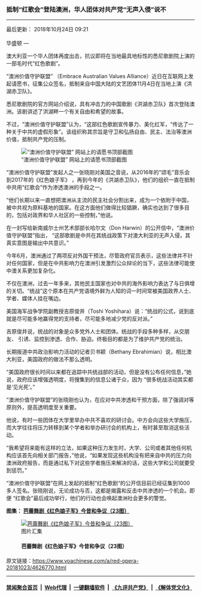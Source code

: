 ### 抵制“红歌会”登陆澳洲，华人团体对共产党“无声入侵”说不
------------------------

<div class="published">
 <span class="date" title="中国时间">
  <time datetime="2018-10-24T09:21:00+08:00">
   最后更新： 2018年10月24日 09:21
  </time>
 </span>
</div>
<br/>
<div class="wsw">
 <span class="dateline">
  华盛顿 —
 </span>
 <p>
  澳大利亚一个华人团体再度出击，抗议即将在当地最具地标性的悉尼歌剧院上演的一部毛时代“红色歌剧”。
 </p>
 <p>
  “澳洲价值守护联盟” （Embrace Australian Values Alliance）近日在互联网上发起请愿书，征集公众签名，抵制来自中国大陆的文艺团体11月4日在当地上演《洪湖赤卫队》。
 </p>
 <p>
  悉尼歌剧院的官方网站介绍说，具有冲击力的中国歌剧《洪湖赤卫队》首次登陆澳洲。该剧讲述了洪湖畔一个有关自由和希望的故事。
 </p>
 <p>
  不过，“澳洲价值守护联盟”认为，“这部红色歌剧宣传暴力、美化红军，“传达了一种关于中共的虚假形象”。该组织称其宗旨是守卫和弘扬自由、民主、法治等澳洲价值，抵制共产党的压制。
 </p>
 <div class="wsw__embed">
  <figure class="media-image js-media-expand">
   <div class="img-wrap">
    <div class="thumb">
     <img alt="“澳洲价值守护联盟” 网站上的请愿书顶部截图" src="https://gdb.voanews.com/6AB69CEE-E24A-4CB0-A4CB-BC55398880E4_w250_r0_s.png"/>
    </div>
    <span class="ico ico-fullscreen ico--media-expand ico--rounded">
    </span>
   </div>
   <figcaption>
    <span class="caption">
     “澳洲价值守护联盟” 网站上的请愿书顶部截图
    </span>
   </figcaption>
  </figure>
 </div>
 <p>
  “澳洲价值守护联盟”发起人之一张晓刚对美国之音说，从2016年的“颂毛”音乐会到2017年的《红色娘子军》 ，再到今年的《洪湖赤卫队》，他们的组织一直在抵制中共用“红歌会”作为渗透澳洲的手段之一。
 </p>
 <p>
  “他们长期以来一直想把澳洲从主流的民主社会分割出来，成为一个依附于中国，被中共视为原料基地的国家。在这方面他们做得比较猖獗，确实也达到了很多目的，包括对政界和华人社区的一些控制，”他说。
 </p>
 <p>
  在一封写给新南威尔士州艺术部部长哈尔文（Don Harwin）的公开信中，“澳洲价值守护联盟”指出， “这部歌剧是中共在其统战政策下对澳大利亚的无声入侵，其真实意图是输出中共意识。”
 </p>
 <p>
  今年6月，澳洲通过了两项反对外国干预法，尽管政府官员表示，这些法律并不针对任何国家，但是在中共影响力在澳洲引发激烈公众辩论的当下，这些法律可能使中澳关系更加复杂化。
 </p>
 <p>
  不仅在澳洲，过去一年多来，其他民主国家也对中共的海外影响力表达了与日俱增的关切。“统战”这个原本在共产党语境外鲜为人知的词一时间常被美国政界人士、学者、媒体人挂在嘴边。
 </p>
 <p>
  美国海军战争学院副教授吉原俊井（Toshi Yoshihara）说：“统战的公式，说到底就是尽可能多地赢得党的支持者，尽可能多地减少党的反对派。”
 </p>
 <p>
  吉原俊井说，统战的对象是众多党外人士和团体。统战的手段多种多样，从交朋友、 引诱、监控到渗透、合作、胁迫。终极目的都是为了维护共产党的统治。
 </p>
 <p>
  长期报道中共政治影响力活动的记者贝书颖（Bethany Ebrahimian）说，相比澳大利亚，美国政府的做法不那么透明。
 </p>
 <p>
  “美国政府很长时间以来都在追踪中共统战部的活动，但是没有公布任何信息，”她说，政府应该增强透明度，将搜集到的信息公诸于众，因为 “很多统战活动其实都是‘见光死’。”
 </p>
 <p>
  “澳洲价值守护联盟”的张晓刚也认为，在应对中共渗透和干预方面，除了强调对等原则外，提高透明度至关重要。
 </p>
 <p>
  他说，有时一些团体在大学里举办中共不喜欢的研讨会。中方会向这些大学施压，而大学往往将压力转移到某个学者和举办研讨会的机构上，有时甚至取消这些活动。
 </p>
 <p>
  “我希望将来能有这样的立法，如果这种压力发生时，大学、公司或者其他任何机构应该首先向相关部门报告，”他说，“如果发现这些机构没有把来自中共的压力向澳洲政府报告，而是通过私下对这些学者施压来解决的话，这些大学和公司就要受到惩罚。”
 </p>
 <p>
  “澳洲价值守护联盟”在网上发起的抵制“红色歌剧“的公开信目前已经征集到1000多人签名。张晓刚说，无论成功与否，这都是揭露和反击中共渗透的一个机会。即便 “红歌会”最后成功举行，他们的行动也会唤起澳洲社会更多的警觉。
 </p>
 <p>
  <strong>
   图集：
   <a class="t_edit-link ArticleTitle" href="https://voa.pangea-cms.com/Publisher/zh-CN/Graphics/PhotogalleryEdit.aspx?galleryID=3709487">
    芭蕾舞剧《红色娘子军》今昔和争议（23图）
   </a>
  </strong>
 </p>
 <div class="wsw__embed">
  <figure class="media-gallery-embed overlay-wrap js-media-expand" data-lbox-gallery="true" data-lbox-gallery-url="/a/3709487.html">
   <a href="https://www.voachinese.com/a/3709487.html" title="芭蕾舞剧《红色娘子军》今昔和争议（23图）">
    <div class="img-wrap">
     <div class="thumb thumb16_9">
      <img alt="芭蕾舞剧《红色娘子军》今昔和争议（23图）" src="https://gdb.voanews.com/701F9D85-91A2-4992-BB98-E8664C454989_w250_r1_s.jpg"/>
     </div>
     <span class="ico ico-gallery ico--media-type ico--xl">
     </span>
     <span class="ico ico-gallery ico--media-expand ico--rounded">
     </span>
    </div>
   </a>
   <figcaption class="d-flex flex-wrap overlay-content">
    <span class="label label--media label--inverted m-l-sm">
     图片汇集
    </span>
    <h4 class="title title--media title--inverted m-l-sm">
     芭蕾舞剧《红色娘子军》今昔和争议（23图）
    </h4>
   </figcaption>
   <div>
    <div data-lbox-gallery-item-src="https://gdb.voanews.com/701F9D85-91A2-4992-BB98-E8664C454989_w1024_q10_s.jpg" data-lbox-gallery-item-title="2018年4月16日，朝鲜领导人金正恩及其夫人李雪主和中共中央对外联络部部长宋涛在平壤观看中国芭蕾舞剧《红色娘子军》后同演员一起鼓掌。">
    </div>
    <div data-lbox-gallery-item-src="https://gdb.voanews.com/A91D6EBF-093D-45C6-94A2-512FD03B0680_w1024_q10_s.jpg" data-lbox-gallery-item-title="1966年7月28日或者7月28日之前，阿尔巴尼亚芭蕾舞演员在该国首都地拉那演出中国芭蕾舞剧“红色娘子军”。">
    </div>
    <div data-lbox-gallery-item-src="https://gdb.voanews.com/7011B8A8-8A53-40AC-80F4-D369584501F6_w1024_q10_s.jpg" data-lbox-gallery-item-title="2009年9月26日，为庆祝中华人民共和国建立60周年，中国芭蕾舞团在天津表演芭蕾舞剧《红色娘子军》。该剧在2018年初成为新闻， 版权案败诉的被告中央芭蕾舞团和法院互相抨击。这个舞剧在中国文革时期红极一时，被认为是江青培育的8个革命样板戏之一。在文革后一度沉沦，后来复出。中国和海外华人各派舆论对该剧毁誉纷纷。">
    </div>
    <div data-lbox-gallery-item-src="https://gdb.voanews.com/29BFE678-D086-4C70-8E67-AC1BCDDC11B6_w1024_q10_s.jpg" data-lbox-gallery-item-title="中国中央芭蕾舞团在巴黎的剧场排练《天鹅湖》（2013年9月24日）。《红色娘子军》电影剧作家梁信曾起诉中央芭蕾舞团侵害著作权，经过一审判决，二审维持原判，2017年年底，法院查扣了中央芭蕾舞团的13万多元。该舞团说，北京西城区法院枉法。但法院反唇相讥，指对方破坏法纪。">
    </div>
    <div data-lbox-gallery-item-src="https://gdb.voanews.com/48AB5092-AC13-4CA3-B211-5D8436766F9B_w1024_q10_s.jpg" data-lbox-gallery-item-title="2006年11月9日，为纪念中国红军长征70周年，芭蕾舞演员在南宁表演芭蕾舞剧《红色娘子军》。2018年1月2日，中央芭蕾舞团在其和法院之争中打政治牌和意识形态牌，称《红色娘子军》是周恩来亲自策划、指导，在中宣部、文化部的直接领导下诞生的，还称要捍卫先烈用生命和热血染红的《红色娘子军》不被司法腐败玷污，并谴责该案的主审法官肆意践踏法律、破坏法治。但人民日报发表评论说，中央芭蕾舞团这个声明与法制背道而驰。">
    </div>
    <div data-lbox-gallery-item-src="https://gdb.voanews.com/9A098C86-0CE8-4E13-B9DE-E0C76CFA9E7C_w1024_q10_s.jpg" data-lbox-gallery-item-title="2006年11月9日，中国歌剧舞剧团在南宁表演芭蕾舞剧《红色娘子军》。2018年1月2日，中央芭蕾舞团说，法院的错误判决使《红色娘子军》将遭遇被迫停演的命运。这种说法是据实以告还是危言耸听？如果真的停止演出这个红色样板戏，是好事还是坏事？众说纷纭。">
    </div>
    <div data-lbox-gallery-item-src="https://gdb.voanews.com/190F09B1-61CA-4441-8BA8-5C2E97172733_w1024_q10_s.jpg" data-lbox-gallery-item-title="中国中央芭蕾舞团在英国伦敦萨德勒之井剧院倾情演绎了由昆曲改编的芭蕾舞剧《牡丹亭》（2016年11月29日）。在《红色娘子军》等样板戏盛行的，&amp;ldquo;我花开后百花杀&amp;rdquo;的文革年代，昆曲《牡丹亭》之类被称作封建主义大毒草，被禁止演出和观看。">
    </div>
    <div data-lbox-gallery-item-src="https://gdb.voanews.com/5BE0C213-DEAF-44C2-9F74-3B30B928DA3D_w1024_q10_s.jpg" data-lbox-gallery-item-title="2009年9月26日，为庆祝中华人民共和国建立60周年，中国芭蕾舞团在天津表演芭蕾舞剧《红色娘子军》。 &amp;ldquo;文革&amp;rdquo;中，江青之流封杀了古今中外大量文艺作品，搞得全国百姓处于只能看八个&amp;ldquo;样板戏&amp;rdquo;的文化荒漠状态，遂有&amp;ldquo;八亿人口八个戏&amp;rdquo;之民怨。而江青却耗费国家大量外汇进口海外作品，自己享用，并用于拉拢所需要的人。据说江青对其死党表示亲近的重要手段就是请其看内部片子。">
    </div>
    <div data-lbox-gallery-item-src="https://gdb.voanews.com/8A246E70-A4DB-444D-8528-DE879951E301_w1024_q10_s.jpg" data-lbox-gallery-item-title="1972年2月22日，在北京人民大会堂的礼堂，美国总统尼克松和夫人应邀观看芭蕾舞剧《红色娘子军》，中国总理周恩来和毛泽东夫人江青陪同。尼克松后来在回忆录里写道：&amp;ldquo;原来我并不特别想看这出芭蕾舞剧，但我看了几分钟后，它那令人眼花缭乱的精湛表演艺术和技巧给了我深刻印象。江青试图创造一个使观众既感到乐趣又受到鼓舞的宣传戏，她在这方面无疑是成功的。结果是一个兼有歌剧、小歌剧、音乐喜剧、古典芭蕾舞、现代舞剧和体操等因素的大杂烩。&amp;rdquo;&amp;ldquo;在感情上和戏剧艺术上，这出戏比较肤浅和矫揉造作。&amp;rdquo;&lt;br /&gt;
&amp;nbsp;">
    </div>
    <div data-lbox-gallery-item-src="https://gdb.voanews.com/3ADD7E8C-247C-4F0B-AED4-F0D829BA6E64_w1024_q10_s.jpg" data-lbox-gallery-item-title="墨尔本艺术中心紫光辉耀，纪念美国歌星&amp;ldquo;王子&amp;rdquo;（2016年4月22日）。中国芭蕾舞剧《红色娘子军》2月15到18号在这里演出， 作为&amp;ldquo;三年期亚太表演艺术节&amp;rdquo;的一部分">
    </div>
    <div data-lbox-gallery-item-src="https://gdb.voanews.com/AA51D552-D091-4DA3-A122-A32813FD444D_w1024_q10_s.jpg" data-lbox-gallery-item-title='中国芭蕾舞剧《红色娘子军》2月15号在澳大利亚城市墨尔本的艺术节上演，有近200人在现场抗议，英文标语说&amp;ldquo;制止红色纳粹&amp;rdquo;（2017年2月中旬，采访对象提供给RFA）。 华人团体&amp;ldquo;澳洲价值守护联盟&amp;rdquo;去年曾阻止了悉尼和墨尔本的颂毛音乐会，但这次却未能成功。 &amp;ldquo;澳洲价值守护联盟&amp;rdquo;的齐家贞谈到他们散发传单的时候表示：&lt;span len="62"&gt;遗憾的是，很少有中国观众愿意接受发给他们的中文传单。 &lt;/span&gt;一位中年妇女问：&amp;ldquo;你们反对什么红色娘子军啊，我们是来欣赏芭蕾艺术的。 &amp;rdquo;'>
    </div>
    <div data-lbox-gallery-item-src="https://gdb.voanews.com/86F28031-A58E-47DE-87E9-FE9B332F186B_w1024_q10_s.jpg" data-lbox-gallery-item-title="&amp;ldquo;澳洲价值守护联盟&amp;rdquo;抵制芭蕾舞剧《红色娘子军》的传单（陈用林提供给RFA）。 &amp;ldquo;澳洲价值守护联盟&amp;rdquo;成员张小刚告诉RFA，抗议书现在有1000来人签字， 维多利亚州州长回信说，他知道我们的反对意见，他已经把这个意见转达给墨尔本艺术中心。张小刚认为这是敷衍，推脱责任。">
    </div>
    <div data-lbox-gallery-item-src="https://gdb.voanews.com/FA81DC24-03A8-46FC-B8DF-41D6ACDE9F3F_w1024_q10_s.png" data-lbox-gallery-item-title="墨尔本艺术中心的海报显示2月15到18号上演《红色娘子军》。有人在本网跟贴说：&amp;ldquo; 这次活动中，有12个团体包括华人团体及政府欢迎演出，估计有十几万人，有一个团体共计十几个人反对演出，这就是事情的真相。 &amp;rdquo;但也有读者反驳道：&amp;ldquo; 十二个团体几十个人归中领馆领导，什么学生联谊会，什么同乡会，什么统一会，什么商会，你怎么好意思吹几十万人&amp;rdquo;？">
    </div>
    <div data-lbox-gallery-item-src="https://gdb.voanews.com/13940B59-9A22-492A-BC95-BAF8D13E21B4_w1024_q10_s.png" data-lbox-gallery-item-title="澳大利亚华人团体&amp;ldquo;澳洲价值守护联盟&amp;rdquo;的抗议集会通知。&amp;ldquo;澳洲价值守护联盟&amp;rdquo;的齐家贞告诉美国之音：&amp;ldquo;它实际上是宣扬枪杆子里面出政权，宣言阶级仇恨、阶级报复，宣扬杀戮，宣扬抢劫富人的财产复仇，这些是非常反人类的东西。&amp;rdquo;齐家贞说，他们去年成功地阻止了在澳大利亚的歌颂毛泽东音乐会，这次红色娘子军要来澳大利亚演出，他们从去年就给维多利亚省长和议员等人写信。齐家贞还强调西方国家要警惕中国利用文化交流进行渗透：&amp;ldquo;他们是利用交流然后第二步是渗透，第三步是操控，第四步是占有。这是他们的计划，在全世界包括美国，澳洲，台湾和香港他们都是这样。&amp;rdquo;">
    </div>
    <div data-lbox-gallery-item-src="https://gdb.voanews.com/3056BFA1-104C-402B-AE76-D3DE8DA816DD_w1024_q10_s.jpg" data-lbox-gallery-item-title="1964年10月8日，毛泽东、刘少奇等中国领导人观看《红色娘子军》，并与演员合影（当时中国报纸刊登的照片）。后来的文革中，有大字报揭发批判主要演员白淑湘说，毛主席和刘少奇接见演员时，别人喊毛主席万岁，而白淑湘喊刘主席万岁">
    </div>
    <div data-lbox-gallery-item-src="https://gdb.voanews.com/DCE50E4D-22B1-45B2-A754-2F3A72F7E620_w1024_q10_s.jpg" data-lbox-gallery-item-title="毛泽东和林彪（第二排，右侧）观看芭蕾舞剧《白毛女》后和演员合影（1967年4月24日）。《白毛女》和《红色娘子军》都是文革时代的革命样板戏，一红一白。文革初期的几年里，中国人文艺生活极端贫乏，只能看8个红色宣传样板戏（后来增加了几个），所以人们抱怨说，八亿人民，八个戏，一个作家。而当局谎称人民百看不厌。但毛泽东和江青自己却不百看不厌，而是观赏境外电影。">
    </div>
    <div data-lbox-gallery-item-src="https://gdb.voanews.com/6780D315-FA1D-4E84-B658-530F5AF7A799_w1024_q10_s.jpg" data-lbox-gallery-item-title="1972年2月22日，在北京人民大会堂的礼堂，美国总统尼克松和夫人应邀观看芭蕾舞剧《红色娘子军》，中国总理周恩来恭敬地请毛泽东夫人江青就座。江青陪同尼克松看戏是经过中共中央政治局讨论同意的。可是当局并未安排江青第二天晚上出席尼克松的答谢宴会。江青却在宴会前不请自来，刷存在感，硬是和尼克松夫妇说了一些无关紧要的话，让周恩来和众多客人在北京人民大会堂新疆厅等候。&lt;br /&gt;
&amp;nbsp;">
    </div>
    <div data-lbox-gallery-item-src="https://gdb.voanews.com/BF67E405-253C-4D7D-9ABA-9748DAB02AEC_w1024_q10_s.jpg" data-lbox-gallery-item-title='1972年2月22日，美国总统尼克松访问中国时，中方请他观看芭蕾舞剧《红色娘子军》。随行的白宫工作人员拍下这张照片。百度百科说：&amp;ldquo;这部舞剧以震撼人心的悲壮情节，恢宏绚丽的场面，鲜明的人物形象以及&lt;a href="http://baike.baidu.com/view/5677.htm" target="_blank"&gt;海南岛&lt;/a&gt;的地域风情&amp;hellip;&amp;hellip;将芭蕾的精华与中国的气派融为一体，为世界芭蕾舞坛增添了一朵奇葩。&amp;rdquo;&amp;ldquo;经受了时间与社会的检验，《红色娘子军》依然葆有其艺术生命力，被确认为&amp;lsquo;20世纪经典&amp;rsquo;。 &amp;rdquo;'>
    </div>
    <div data-lbox-gallery-item-src="https://gdb.voanews.com/BBE46C67-6C55-4CF5-A205-77E4FCD69DC9_w1024_q10_s.jpg" data-lbox-gallery-item-title="1973年9月12日，中国总理周恩来、法国总统蓬皮杜和毛泽东夫人江青观看中国芭蕾舞团在北京表演的芭蕾舞剧《红色娘子军》。该剧在周恩来推动下，在1964年问世，后来江青插手修改。《红色娘子军》在中国文革时期红极一时，被认为是江青培育的8个革命样板戏之一。在文革后一度沉沦，后来复出。中国和海外华人各派舆论对该剧毁誉纷纷。">
    </div>
    <div data-lbox-gallery-item-src="https://gdb.voanews.com/386ADA05-A986-4521-B74A-60F7214AEEE6_w1024_q10_s.jpg" data-lbox-gallery-item-title="1977年4月，北京天安门广场的树上挂着丑化了的江青和张春桥的漫画像。由于江青而在文革中大红特红的革命样板戏《红色娘子军》，也由于江青被关押而一度被打入冷宫">
    </div>
    <div data-lbox-gallery-item-src="https://gdb.voanews.com/9E10D7D1-ECD6-41F9-A4DD-780C828309A3_w1024_q10_s.jpg" data-lbox-gallery-item-title='毛泽东的遗孀，"四人帮"之一的江青在北京法院受审。她被判处死缓。她在法庭上呼喊“革命万岁”（1981年1月）'>
    </div>
    <div data-lbox-gallery-item-src="https://gdb.voanews.com/A8380FB2-AE12-404A-A923-3CCA7E563A86_w1024_q10_s.jpg" data-lbox-gallery-item-title="1998年7月21日，中国芭蕾舞演员在香港海边摆拍舞剧《红色娘子军》里的姿势。他们将演出这个舞剧。本图集的读者Bob在留言中写道：&amp;ldquo;关键在于，这部芭蕾舞剧让人马上想起中国文化大革命，想起江青，如同瓦格纳的音乐对犹太人一样，而且内容上远为低劣。&amp;rdquo;还有人留言：&amp;ldquo; 中国遍地南霸天，而且都姓党。&amp;rdquo;">
    </div>
    <div data-lbox-gallery-item-src="https://gdb.voanews.com/D6FC044E-4322-4E7E-9F2B-3A5B39780DB4_w1024_q10_s.jpg" data-lbox-gallery-item-title="G20杭州峰会的专场文艺演出，大型水上情景表演交响音乐会《最忆是杭州》中的芭蕾舞《天鹅湖》片段（2016年09月3日） 。在这种国际场合，中国官方不再拿出芭蕾舞《红色娘子军》之类的红色经典了。">
    </div>
   </div>
  </figure>
 </div>
</div>

原文链接：https://www.voachinese.com/a/red-opera-20181023/4626770.html


------------------------
#### [禁闻聚合首页](https://github.com/gfw-breaker/banned-news/blob/master/README.md) &nbsp;|&nbsp; [Web代理](https://github.com/gfw-breaker/open-proxy/blob/master/README.md) &nbsp;|&nbsp;  [一键翻墙软件](https://github.com/gfw-breaker/nogfw/blob/master/README.md) &nbsp;|&nbsp; [《九评共产党》](https://github.com/gfw-breaker/9ping.md/blob/master/README.md#九评之一评共产党是什么) &nbsp;|&nbsp; [《解体党文化》](https://github.com/gfw-breaker/jtdwh.md/blob/master/README.md#绪论)